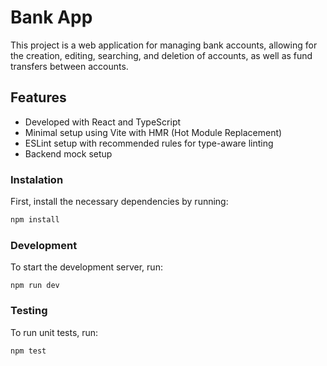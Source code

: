 # Bank App

This project is a web application for managing bank accounts, allowing for the creation, editing, searching, and deletion of accounts, as well as fund transfers between accounts.

## Features

- Developed with React and TypeScript
- Minimal setup using Vite with HMR (Hot Module Replacement)
- ESLint setup with recommended rules for type-aware linting
- Backend mock setup

### Instalation

First, install the necessary dependencies by running:

```bash
npm install
```

### Development

To start the development server, run:

`npm run dev`

### Testing

To run unit tests, run:

`npm test`

